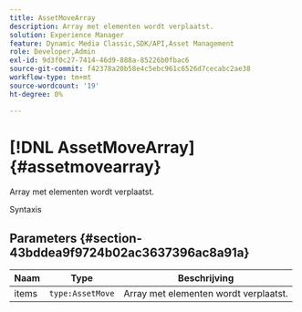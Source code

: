 ```yaml
---
title: AssetMoveArray
description: Array met elementen wordt verplaatst.
solution: Experience Manager
feature: Dynamic Media Classic,SDK/API,Asset Management
role: Developer,Admin
exl-id: 9d3f0c27-7414-46d9-888a-85226b0fbac6
source-git-commit: f42378a20b58e4c5ebc961c6526d7cecabc2ae38
workflow-type: tm+mt
source-wordcount: '19'
ht-degree: 0%

---
```


# [!DNL AssetMoveArray]{#assetmovearray}

Array met elementen wordt verplaatst.

Syntaxis

## Parameters {#section-43bddea9f9724b02ac3637396ac8a91a}

| Naam | Type | Beschrijving |
|---|---|---|
| items | `type:AssetMove` | Array met elementen wordt verplaatst. |
